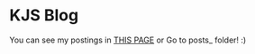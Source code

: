 # KJS Blog

You can see my postings in [THIS PAGE](kangjunseo.github.io) or Go to
posts_ folder! :)
